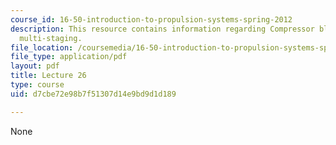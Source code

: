 ```yaml
---
course_id: 16-50-introduction-to-propulsion-systems-spring-2012
description: This resource contains information regarding Compressor blading; design;
  multi-staging.
file_location: /coursemedia/16-50-introduction-to-propulsion-systems-spring-2012/d7cbe72e98b7f51307d14e9bd9d1d189_MIT16_50S12_lec26.pdf
file_type: application/pdf
layout: pdf
title: Lecture 26
type: course
uid: d7cbe72e98b7f51307d14e9bd9d1d189

---
```

None